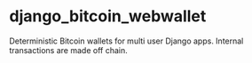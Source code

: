 # django_bitcoin_webwallet
Deterministic Bitcoin wallets for multi user Django apps. Internal transactions are made off chain.
